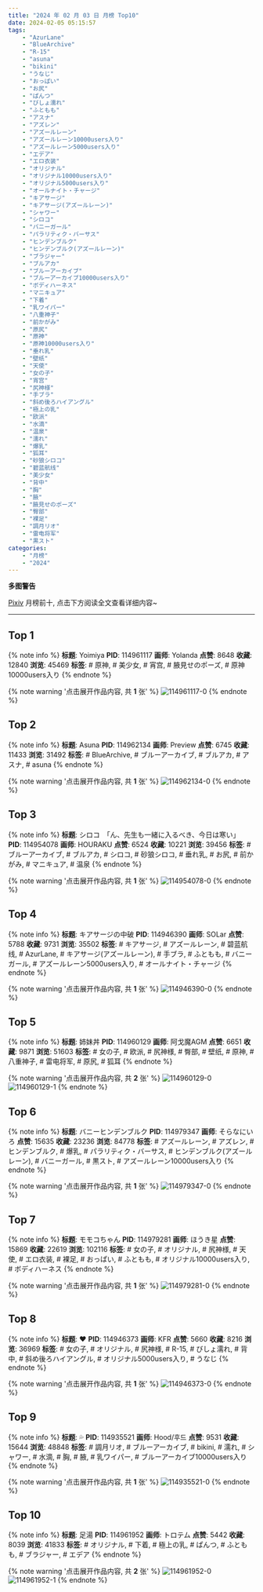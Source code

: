 ```yaml
---
title: "2024 年 02 月 03 日 月榜 Top10"
date: 2024-02-05 05:15:57
tags:
    - "AzurLane"
    - "BlueArchive"
    - "R-15"
    - "asuna"
    - "bikini"
    - "うなじ"
    - "おっぱい"
    - "お尻"
    - "ぱんつ"
    - "びしょ濡れ"
    - "ふともも"
    - "アスナ"
    - "アズレン"
    - "アズールレーン"
    - "アズールレーン10000users入り"
    - "アズールレーン5000users入り"
    - "エデア"
    - "エロ衣装"
    - "オリジナル"
    - "オリジナル10000users入り"
    - "オリジナル5000users入り"
    - "オールナイト・チャージ"
    - "キアサージ"
    - "キアサージ(アズールレーン)"
    - "シャワー"
    - "シロコ"
    - "バニーガール"
    - "パラリティク・バーサス"
    - "ヒンデンブルク"
    - "ヒンデンブルク(アズールレーン)"
    - "ブラジャー"
    - "ブルアカ"
    - "ブルーアーカイブ"
    - "ブルーアーカイブ10000users入り"
    - "ボディハーネス"
    - "マニキュア"
    - "下着"
    - "乳ワイパー"
    - "八重神子"
    - "前かがみ"
    - "原尻"
    - "原神"
    - "原神10000users入り"
    - "垂れ乳"
    - "壁纸"
    - "天使"
    - "女の子"
    - "宵宫"
    - "尻神様"
    - "手ブラ"
    - "斜め後ろハイアングル"
    - "極上の乳"
    - "欧派"
    - "水滴"
    - "温泉"
    - "濡れ"
    - "爆乳"
    - "狐耳"
    - "砂狼シロコ"
    - "碧蓝航线"
    - "美少女"
    - "背中"
    - "胸"
    - "腋"
    - "腋見せのポーズ"
    - "臀部"
    - "裸足"
    - "調月リオ"
    - "雷电将军"
    - "黒スト"
categories:
    - "月榜"
    - "2024"
---
```


<i class="fa fa-triangle-exclamation"></i>**多图警告**<i class="fa fa-triangle-exclamation"></i>

[Pixiv](https://www.pixiv.net/) 月榜前十, 点击下方阅读全文查看详细内容~

<!-- more -->

---

## Top 1

{% note info %}
**标题**: Yoimiya
**PID**: 114961117 **画师**: Yolanda
**点赞**: 8648 **收藏**: 12840 **浏览**: 45469
**标签**: # 原神, # 美少女, # 宵宫, # 腋見せのポーズ, # 原神10000users入り
{% endnote %}

{% note warning '点击展开作品内容, 共 **1** 张' %}
![114961117-0](https://i.pixiv.re/img-original/img/2024/01/07/13/56/24/114961117_p0.jpg)
{% endnote %}

## Top 2

{% note info %}
**标题**: Asuna
**PID**: 114962134 **画师**: Preview
**点赞**: 6745 **收藏**: 11433 **浏览**: 31492
**标签**: # BlueArchive, # ブルーアーカイブ, # ブルアカ, # アスナ, # asuna
{% endnote %}

{% note warning '点击展开作品内容, 共 **1** 张' %}
![114962134-0](https://i.pixiv.re/img-original/img/2024/01/07/14/41/59/114962134_p0.png)
{% endnote %}

## Top 3

{% note info %}
**标题**: シロコ　「ん、先生も一緒に入るべき、今日は寒い」
**PID**: 114954078 **画师**: HOURAKU
**点赞**: 6524 **收藏**: 10221 **浏览**: 39456
**标签**: # ブルーアーカイブ, # ブルアカ, # シロコ, # 砂狼シロコ, # 垂れ乳, # お尻, # 前かがみ, # マニキュア, # 温泉
{% endnote %}

{% note warning '点击展开作品内容, 共 **1** 张' %}
![114954078-0](https://i.pixiv.re/img-original/img/2024/01/07/07/00/00/114954078_p0.jpg)
{% endnote %}

## Top 4

{% note info %}
**标题**: キアサージの中破
**PID**: 114946390 **画师**: SOLar
**点赞**: 5788 **收藏**: 9731 **浏览**: 35502
**标签**: # キアサージ, # アズールレーン, # 碧蓝航线, # AzurLane, # キアサージ(アズールレーン), # 手ブラ, # ふともも, # バニーガール, # アズールレーン5000users入り, # オールナイト・チャージ
{% endnote %}

{% note warning '点击展开作品内容, 共 **1** 张' %}
![114946390-0](https://i.pixiv.re/img-original/img/2024/01/07/00/00/45/114946390_p0.png)
{% endnote %}

## Top 5

{% note info %}
**标题**: 姉妹丼
**PID**: 114960129 **画师**: 阿戈魔AGM
**点赞**: 6651 **收藏**: 9871 **浏览**: 51603
**标签**: # 女の子, # 欧派, # 尻神様, # 臀部, # 壁纸, # 原神, # 八重神子, # 雷电将军, # 原尻, # 狐耳
{% endnote %}

{% note warning '点击展开作品内容, 共 **2** 张' %}
![114960129-0](https://i.pixiv.re/img-original/img/2024/01/07/13/09/01/114960129_p0.jpg)
![114960129-1](https://i.pixiv.re/img-original/img/2024/01/07/13/09/01/114960129_p1.jpg)
{% endnote %}

## Top 6

{% note info %}
**标题**: バニーヒンデンブルク
**PID**: 114979347 **画师**: そらなにいろ
**点赞**: 15635 **收藏**: 23236 **浏览**: 84778
**标签**: # アズールレーン, # アズレン, # ヒンデンブルク, # 爆乳, # パラリティク・バーサス, # ヒンデンブルク(アズールレーン), # バニーガール, # 黒スト, # アズールレーン10000users入り
{% endnote %}

{% note warning '点击展开作品内容, 共 **1** 张' %}
![114979347-0](https://i.pixiv.re/img-original/img/2024/01/08/00/00/53/114979347_p0.png)
{% endnote %}

## Top 7

{% note info %}
**标题**: モモコちゃん
**PID**: 114979281 **画师**: ほうき星
**点赞**: 15869 **收藏**: 22619 **浏览**: 102116
**标签**: # 女の子, # オリジナル, # 尻神様, # 天使, # エロ衣装, # 裸足, # おっぱい, # ふともも, # オリジナル10000users入り, # ボディハーネス
{% endnote %}

{% note warning '点击展开作品内容, 共 **1** 张' %}
![114979281-0](https://i.pixiv.re/img-original/img/2024/01/08/00/00/36/114979281_p0.jpg)
{% endnote %}

## Top 8

{% note info %}
**标题**: ♥
**PID**: 114946373 **画师**: KFR
**点赞**: 5660 **收藏**: 8216 **浏览**: 36969
**标签**: # 女の子, # オリジナル, # 尻神様, # R-15, # びしょ濡れ, # 背中, # 斜め後ろハイアングル, # オリジナル5000users入り, # うなじ
{% endnote %}

{% note warning '点击展开作品内容, 共 **1** 张' %}
![114946373-0](https://i.pixiv.re/img-original/img/2024/01/07/00/00/41/114946373_p0.jpg)
{% endnote %}

## Top 9

{% note info %}
**标题**: 💦
**PID**: 114935521 **画师**: Hood/후드
**点赞**: 9531 **收藏**: 15644 **浏览**: 48848
**标签**: # 調月リオ, # ブルーアーカイブ, # bikini, # 濡れ, # シャワー, # 水滴, # 胸, # 腋, # 乳ワイパー, # ブルーアーカイブ10000users入り
{% endnote %}

{% note warning '点击展开作品内容, 共 **1** 张' %}
![114935521-0](https://i.pixiv.re/img-original/img/2024/01/06/18/41/44/114935521_p0.png)
{% endnote %}

## Top 10

{% note info %}
**标题**: 足湯
**PID**: 114961952 **画师**: トロテム
**点赞**: 5442 **收藏**: 8039 **浏览**: 41833
**标签**: # オリジナル, # 下着, # 極上の乳, # ぱんつ, # ふともも, # ブラジャー, # エデア
{% endnote %}

{% note warning '点击展开作品内容, 共 **2** 张' %}
![114961952-0](https://i.pixiv.re/img-original/img/2024/01/07/14/33/27/114961952_p0.jpg)
![114961952-1](https://i.pixiv.re/img-original/img/2024/01/07/14/33/27/114961952_p1.jpg)
{% endnote %}
